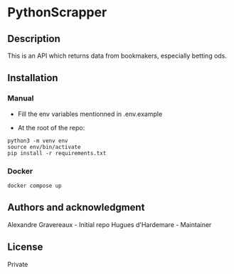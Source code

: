 # PythonScrapper

## Description
This is an API which returns data from bookmakers, especially betting ods.

## Installation

### Manual

- Fill the env variables mentionned in .env.example

- At the root of the repo:
```
python3 -m venv env
source env/bin/activate
pip install -r requirements.txt
```

### Docker

```
docker compose up
```

## Authors and acknowledgment
Alexandre Gravereaux - Initial repo
Hugues d'Hardemare - Maintainer

## License
Private

